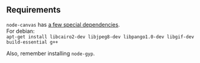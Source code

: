 ## Requirements
`node-canvas` has [a few special dependencies](https://github.com/LearnBoost/node-canvas/wiki/_pages).  
For debian:  
`apt-get install libcairo2-dev libjpeg8-dev libpango1.0-dev libgif-dev build-essential g++`

Also, remember installing `node-gyp`.